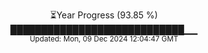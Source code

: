 <p align="center">
⏳Year Progress (93.85 %)<br>
████████████████████████████▁▁ <br>
<sub>Updated: Mon, 09 Dec 2024 12:04:47 GMT</sub>
</p>

